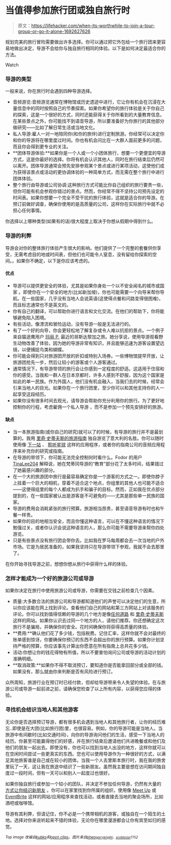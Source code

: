 # 当值得参加旅行团或独自旅行时

> 原文：<https://lifehacker.com/when-its-worthwhile-to-join-a-tour-group-or-go-it-alone-1692627626>

规划完美的旅行冒险需要做出许多选择。你可以通过把它外包给一个旅行团来更容易地做出决定，导游不会给你与独自旅行相同的体验。以下是如何决定最适合你的方法。

Watch

### **导游的类型**

一般来说，你在旅行时会遇到四种导游选择。

*   音频游览:音频游览通常在博物馆或历史遗迹中进行，它让你有机会在沉浸在大量信息中的同时按照自己的节奏探索。如果你希望你的旅行体验是关于你自己的探索，这是一个很好的方式，同时还能获得关于你所看到的大量教育信息。在某些景点之外，你可能找不到语音导游，所以要准备好为你旅行的其他部分做研究——比如了解日常生活或当地文化。
*   私人导游:雇人一对一地陪同你(和你的旅伴)进行定制旅游。你经常可以决定你和你的导游将在哪里度过时间。你也有机会问比在一大群人面前更多的问题，而且你会得到更专业的关注。
*   **团体导游体验:**如果你是一个人或一个小团体旅行，想要一个更便宜的导游方式，这是你最好的选择。你将有机会认识其他人，同时在旅行结束后仍然可以离开。团体导游通常会预先安排参观某个景点或进行某项活动，这使他们成为获得该景点或活动的更协调体验的一种简单方式，而无需在整个旅行中进行团体体验。
*   整个旅行由导游或公司协调:这种旅行方式可能比你自己组织的旅行要贵一些，但你可能有机会参观你错过的景点。然而，你经常不得不坚持公司预先设定的时间表。如果你想要一个完全不受干扰的旅行体验，这就是适合你的导游。在预订前做好调查，确保你使用的是高质量的公司，这样你在实际旅行中就不必担心任何事情。

你选择以上哪种类型(如果有的话)很大程度上取决于你想从假期中得到什么。

### **导游的利弊**

导游会对你的整体旅行体验产生很大的影响。他们提供了一个完整的套餐供你享受，无需考虑目的地或时间表，但他们也可能令人窒息，没有留给你探索的空间。。如果你不确定，以下是你应该考虑的。

#### **优点**

*   导游可以提供更安全的体验，尤其是如果你身处一个以不安全闻名的城市或国家 。即使你在一个安全的地方(比如新加坡)，你也可能需要一个向导来帮你导航。在一些国家，几乎没有当地人会说英语(这使得点餐和问路变得很困难)，而且标志通常也不是英文的。
*   你有自己的翻译，可以帮助你进行语言和文化交流。在他们的帮助下，你将能够避免陷入困境。
*   有些活动，像漂流和冒险运动，没有导游一般是无法进行的。
*   有了一个好的向导，你会更轻松地了解复杂或令人难以抗拒的景点。一个例子来自猫途鹰用户 [玛丽 P.](http://www.tripadvisor.com/ShowUserReviews-g309274-d4563979-r238206877-Manuel_Antonio_Park_Tour_Private_Tour-Manuel_Antonio_National_Park_Province_of_P.html) 最近的哥斯达黎加之旅。她分享说，使用导游观看野生动物改善了体验，因为她的导游非常有知识，并且能够迅速为游客设置望远镜，以便捕捉鸟类和蝴蝶。
*   你可能会得到只对旅游团开放的折扣或特别入场券。一些博物馆提早开放，让旅游团抢先一步，然后让较小的游客或个人游客通过。
*   通常情况下，有导游带领的旅行会让你感到一定程度的舒适。这适用于住宿和你的感受。当我和一群人在日本京都时，许多人感到不舒服，因为这个国家是如此的单一民族。作为外国人，他们没有机会融入，当我们去的时候，经常会引来当地人的目光。如果你在一个旅行团里，至少你可以和其他支持你的人一起享受这段经历。
*   如果你没有很多时间去观光，请导游会帮助你充分利用你的旅行。为了更好地控制你的行程，考虑雇佣一个私人导游 ，而不是参加一个预先安排好的旅游。

#### **缺点**

*   当一本旅游指南(或你自己的研究)就可以了的时候，有导游的旅行并不是最划算的。我用 [里奇·史蒂夫斯的旅游指南](http://travelstore.ricksteves.com/catalog/index.cfm?fuseaction=product&theParentId=155&id=51) 独自游览了意大利的名胜。你可以随时使用像 [下一站](http://lifehacker.com/nextstop-provides-tour-guides-written-by-locals-5275398) 、 [聆听星球](http://lifehacker.com/hearplanet-is-a-free-talking-tour-guide-for-your-iphone-5129490) 这样的应用程序，或者你的指南公司的音频应用程序来补充你的研究或指南。
*   在导游的带领下，你可能无法完全控制何时看什么。Fodor 的用户 [TinaLee204](http://www.fodors.com/community/europe/vatican-guided-tour-worth-it-or-not-which-one.cfm) 解释说，她在梵蒂冈导游的“教育”部分花了太多时间，结果错过了她最感兴趣的部分。
*   在一个大的旅游团中旅行是最容易确定你是一个游客的方式之一。即使你脖子上挂着一个巨大的相机，穿着不适合这个地点，你组里的其他人也可能不适合——这使得组里的每个人都成为扒手和骗子的目标。然而，正如我在优点部分提到的，在一些国家被认出是游客是不可避免的——尤其是那些单一民族的国家。
*   导游的费用会消耗紧张的旅行预算。旅游相当昂贵，甚至语音导游有时也和午餐一样贵。
*   如果你的目的地相当安全，而且你懂这种语言，可以在不懂这种语言的情况下勉强过关，或者你认识会说这种语言的人，那么你可能不需要导游来帮你四处游览。
*   只是有些景点没有旅行团会带你去。比如我在罗马每周都会去一次当地的户外市场。它是为居民准备的，如果我坚持只在导游带领下参观，我就不会去那里了。

在你开始寻找导游之前，想想你想从旅行中获得什么样的体验。

### **怎样才能成为一个好的旅游公司或导游**

如果你决定在旅行中使用旅游公司或导游，你需要在交钱之前检查几个因素。

*   质量:大多数合法的旅游公司和导游都知道他们的声誉可以决定他们的生意，所以你应该能在网上找到评论。查看他们自己的网站和第三方网站上对该服务的评论。你可以找到值得信赖的导游的几个地方是像[任何道路](http://www.anyroad.com/) 和 [里奇·史蒂夫斯](http://www.ricksteves.com/tours) 这样的网站。如果你认识去过同一个地方的人，请他们推荐。你还想确定这次旅行不是骗局，并确保你的安全。花时间确保你将获得高质量的体验。
*   **费用:**确认他们花了多少钱，包括税费。记住汇率，这样你就不会对最终的账单感到惊讶。你要确保你预订的东西不会超出你的旅行预算。如果你计划坚持严格的预算，你应该事先计算出你愿意在所有指南上总共花多少钱。
*   活动:你想让你的钱花得物有所值，所以不要害怕询问公司或导游的活动计划的准确明细。
*   **取消政策:**如果你不得不取消预订，要知道你是否能拿回部分或全部的钱。如果没有，那么就由你来判断是否有风险进行预订。

众所周知，旅游行业在预订时已经付款，但却给导游带来令人失望的体验。在与旅游公司或导游一起前进之前，请确保您检查了以上所有内容，以获得您应得的体验。

### **寻找机会结识当地人和其他游客**

无论你是否选择预订导游，都有很多机会遇到当地人和其他旅行者，让你的经历难忘..即使是在大团(比如旅行团)里，也很容易。例如，你的导游可能是当地人。当旅游中有间歇时(比如交通时间)，向你的导游询问他们的生活，感受一下当地人的经历。你甚至可能赢得他们的好感，并在旅行结束后邀请他们共进晚餐或和他们及他们的朋友一起出去。即使没有，你也可以找到当地人出没的地方，这样你就可以在空闲时间尝试一些更真实的东西。您也可以使用导游作为一种很好的方式，以满足其他旅客谁是自己或在较小的团体。当我一个人去里斯本旅行时，我在我的旅舍里玩了一天，这让我在旅途中结识了一些新朋友。虽然我主要是想在访问期间独自度过一段时间，但有一天可以和别人一起度过也很好。

如果你独自旅行或参加一个较小的团队，并决定不参加任何导游，仍然有大量的 [方式让你结识新朋友](http://lifehacker.com/the-best-places-to-meet-new-people-1512814587) 。你可以在家里找到你所属的组织，使用像 [Meet Up](http://www.meetup.com/) 或 [EventBrite](https://www.eventbrite.com/) 这样的网站/应用程序来查找活动，或者直接去当地的聚会场所，比如酒吧或咖啡馆。

导游有其利弊，但请记住，你不必是一个携带相机的游客，或独自在一个陌生的土地。选择对你来说听起来不错的体验，无论你在哪里漫游都会让你有宾至如归的感觉。

<small>*Top image 改编自*</small>[<small>*kubko*</small>](http://www.shutterstock.com/pic-222744076/stock-vector-retro-bus-with-passengers-flat-vector-concept.html?src=MhqDl1dlPJs8NNzRQAQjug-1-18)<small>*和*</small>[<small>*open clips*</small>](http://pixabay.com/en/trekking-hiker-wanderer-backpacker-147968/)<small>*。图片来自*</small>[<small>*ptwo*</small>](https://www.flickr.com/photos/ptwo/15034197592/)<small>*[<small>*garryknight*</small>](https://www.flickr.com/photos/garryknight/4538045474/)<small>*，*</small>[<small>*scobleizer*</small>](https://www.flickr.com/photos/scobleizer/4917667782/)<small>*T75】*</small>*</small>